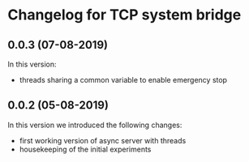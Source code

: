 # Changelog for TCP system bridge

## 0.0.3 (07-08-2019)
In this version:
- threads sharing a common variable to enable emergency stop

## 0.0.2 (05-08-2019)
In this version we introduced the following changes:
- first working version of async server with threads
- housekeeping of the initial experiments
